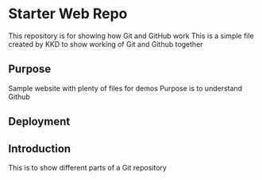 # Starter Web Repo

This repository is for showing how Git and GitHub work
This is a simple file created by KKD to show working of Git and Github together

## Purpose

Sample website with plenty of files for demos
Purpose is to understand Github

## Deployment


## Introduction
This is to show different parts of a Git repository